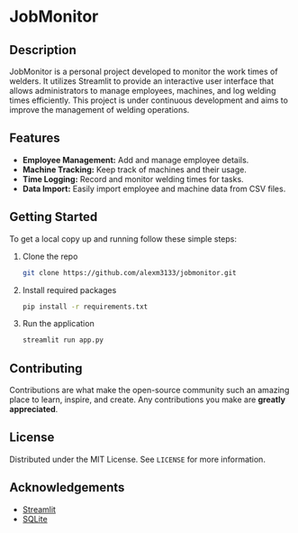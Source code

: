 
# JobMonitor

## Description
JobMonitor is a personal project developed to monitor the work times of welders. It utilizes Streamlit to provide an interactive user interface that allows administrators to manage employees, machines, and log welding times efficiently. This project is under continuous development and aims to improve the management of welding operations.

## Features
- **Employee Management:** Add and manage employee details.
- **Machine Tracking:** Keep track of machines and their usage.
- **Time Logging:** Record and monitor welding times for tasks.
- **Data Import:** Easily import employee and machine data from CSV files.

## Getting Started
To get a local copy up and running follow these simple steps:

1. Clone the repo
   ```sh
   git clone https://github.com/alexm3133/jobmonitor.git
   ```
2. Install required packages
   ```sh
   pip install -r requirements.txt
   ```
3. Run the application
   ```sh
   streamlit run app.py
   ```

## Contributing
Contributions are what make the open-source community such an amazing place to learn, inspire, and create. Any contributions you make are **greatly appreciated**.

## License
Distributed under the MIT License. See `LICENSE` for more information.



## Acknowledgements
- [Streamlit](https://streamlit.io)
- [SQLite](https://sqlite.org)


